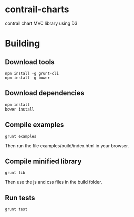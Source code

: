 # contrail-charts
contrail chart MVC library using D3

# Building

## Download tools
```
npm install -g grunt-cli
npm install -g bower
```

## Download dependencies
```
npm install
bower install
```

## Compile examples
```
grunt examples
```
Then run the file examples/build/index.html in your browser.

## Compile minified library
```
grunt lib
```
Then use the js and css files in the build folder.

## Run tests
```
grunt test
```

